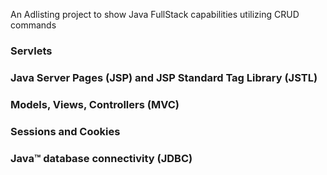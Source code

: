 An Adlisting project to show Java FullStack capabilities utilizing CRUD commands 

### Servlets
### Java Server Pages (JSP) and JSP Standard Tag Library (JSTL)
### Models, Views, Controllers (MVC)
### Sessions and Cookies
### Java™ database connectivity (JDBC)

